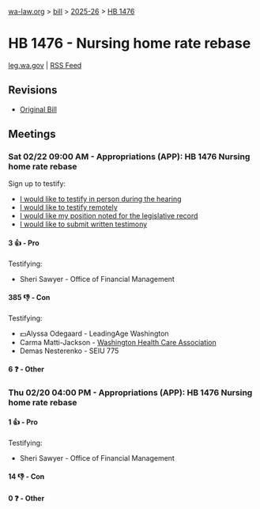 [wa-law.org](/) > [bill](/bill/) > [2025-26](/bill/2025-26/) > [HB 1476](/bill/2025-26/hb/1476/)

# HB 1476 - Nursing home rate rebase
[leg.wa.gov](https://app.leg.wa.gov/billsummary?BillNumber=1476&Year=2025&Initiative=false) | [RSS Feed](./rss.xml)

## Revisions
* [Original Bill](1/)

## Meetings
### Sat 02/22 09:00 AM - Appropriations (APP): HB 1476 Nursing home rate rebase
Sign up to testify:
* [I would like to testify in person during the hearing](https://app.leg.wa.gov/csi/Testifier/Add?chamber=House&mId=32886&aId=164752&caId=26042&tId=1)
* [I would like to testify remotely](https://app.leg.wa.gov/csi/Testifier/Add?chamber=House&mId=32886&aId=164752&caId=26042&tId=2)
* [I would like my position noted for the legislative record](https://app.leg.wa.gov/csi/Testifier/Add?chamber=House&mId=32886&aId=164752&caId=26042&tId=3)
* [I would like to submit written testimony](https://app.leg.wa.gov/csi/Testifier/Add?chamber=House&mId=32886&aId=164752&caId=26042&tId=4)

#### 3 👍 - Pro
Testifying:
* Sheri Sawyer - Office of Financial Management

#### 385 👎 - Con
Testifying:
* 💵Alyssa Odegaard - LeadingAge Washington
* Carma Matti-Jackson - [Washington Health Care Association](/org/washington_health_care_association/)
* Demas Nesterenko - SEIU 775

#### 6 ❓ - Other

### Thu 02/20 04:00 PM - Appropriations (APP): HB 1476 Nursing home rate rebase
#### 1 👍 - Pro
Testifying:
* Sheri Sawyer - Office of Financial Management

#### 14 👎 - Con

#### 0 ❓ - Other
